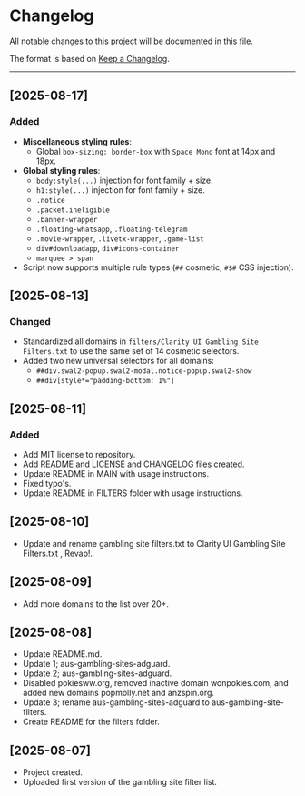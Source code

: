 # Changelog

All notable changes to this project will be documented in this file.

The format is based on [Keep a Changelog](https://keepachangelog.com/en/1.0.0/).

---

## [2025-08-17]
### Added
- **Miscellaneous styling rules**:  
  - Global `box-sizing: border-box` with `Space Mono` font at 14px and 18px.  
- **Global styling rules**:  
  - `body:style(...)` injection for font family + size.  
  - `h1:style(...)` injection for font family + size.  
  - `.notice`  
  - `.packet.ineligible`  
  - `.banner-wrapper`  
  - `.floating-whatsapp`, `.floating-telegram`  
  - `.movie-wrapper`, `.livetx-wrapper`, `.game-list`  
  - `div#downloadapp`, `div#icons-container`  
  - `marquee > span`  
- Script now supports multiple rule types (`##` cosmetic, `#$#` CSS injection).

## [2025-08-13]
### Changed
- Standardized all domains in `filters/Clarity UI Gambling Site Filters.txt` to use the same set of 14 cosmetic selectors.
- Added two new universal selectors for all domains:
  - `##div.swal2-popup.swal2-modal.notice-popup.swal2-show`
  - `##div[style*="padding-bottom: 1%"]`

## [2025-08-11]
### Added
- Add MIT license to repository.
- Add README and LICENSE and CHANGELOG files created.
- Update README in MAIN with usage instructions.
- Fixed typo's.
- Update README in FILTERS folder with usage instructions.

## [2025-08-10]
- Update and rename gambling site filters.txt to Clarity UI Gambling Site Filters.txt , Revap!.

## [2025-08-09]
- Add more domains to the list over 20+.

## [2025-08-08]
- Update README.md.
- Update 1; aus-gambling-sites-adguard.
- Update 2; aus-gambling-sites-adguard.
- Disabled pokiesww.org, removed inactive domain wonpokies.com, and added new domains popmolly.net and anzspin.org.
- Update 3; rename aus-gambling-sites-adguard to aus-gambling-site-filters.
- Create README for the filters folder.

## [2025-08-07]
- Project created.
- Uploaded first version of the gambling site filter list.
